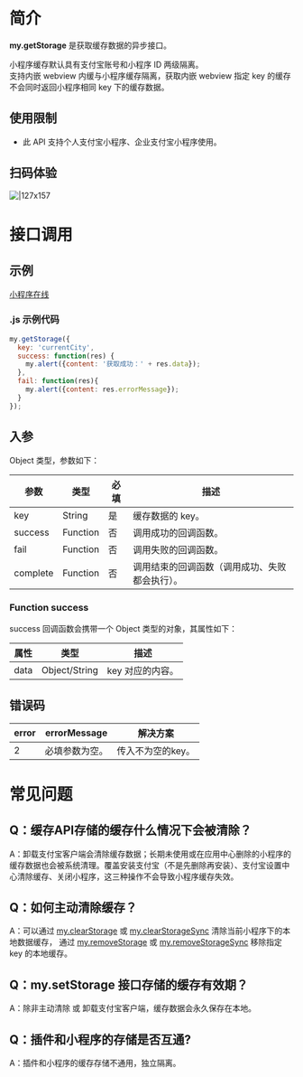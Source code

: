 
# 简介
**my.getStorage** 是获取缓存数据的异步接口。


小程序缓存默认具有支付宝账号和小程序 ID 两级隔离。   
支持内嵌 webview 内缓与小程序缓存隔离，获取内嵌 webview 指定 key 的缓存不会同时返回小程序相同 key 下的缓存数据。

## 使用限制
- 此 API 支持个人支付宝小程序、企业支付宝小程序使用。

## 扫码体验
![|127x157](https://gw.alipayobjects.com/zos/skylark-tools/public/files/475b36a00434520a04d06c0d5a33d38e.jpeg#align=left&display=inline&height=157&margin=%5Bobject%20Object%5D&originHeight=157&originWidth=127&status=done&style=none&width=127)

# 接口调用

## 示例

[小程序在线](https://opendocs.alipay.com/openbox/mini/opendocs/storage?view=preview&defaultPage=pages/index/index&defaultOpenedFiles=pages/index/index&theme=light) 

### .js 示例代码
```javascript
my.getStorage({
  key: 'currentCity',
  success: function(res) {
    my.alert({content: '获取成功：' + res.data});
  },
  fail: function(res){
    my.alert({content: res.errorMessage});
  }
});
```

## 入参

Object 类型，参数如下：

| **参数** | **类型** | **必填** | **描述** |
| --- | --- | --- | --- |
| key | String | 是 | 缓存数据的 key。 |
| success | Function | 否 | 调用成功的回调函数。 |
| fail | Function | 否 | 调用失败的回调函数。 |
| complete | Function | 否 | 调用结束的回调函数（调用成功、失败都会执行）。 |


### Function success

success 回调函数会携带一个 Object 类型的对象，其属性如下：

| **属性** | **类型** | **描述** |
| --- | --- | --- |
| data | Object/String | key 对应的内容。 |


## 错误码



| **error** | **errorMessage** | **解决方案** |
| --- | --- | --- |
| 2 | 必填参数为空。 |  传入不为空的key。 | 



# 常见问题

## Q：缓存API存储的缓存什么情况下会被清除？
A：卸载支付宝客户端会清除缓存数据；长期未使用或在应用中心删除的小程序的缓存数据也会被系统清理。覆盖安装支付宝（不是先删除再安装）、支付宝设置中心清除缓存、关闭小程序，这三种操作不会导致小程序缓存失效。
 
## Q：如何主动清除缓存？
A：可以通过 [my.clearStorage](https://opendocs.alipay.com/mini/api/storage) 或 [my.clearStorageSync](https://opendocs.alipay.com/mini/api/ulv85u) 清除当前小程序下的本地数据缓存， 通过 [my.removeStorage](https://opendocs.alipay.com/mini/api/of9hze) 或 [my.removeStorageSync](https://opendocs.alipay.com/mini/api/ytfrk4) 移除指定 key 的本地缓存。

## Q：my.setStorage 接口存储的缓存有效期？
A：除非主动清除 或 卸载支付宝客户端，缓存数据会永久保存在本地。

## Q：插件和小程序的存储是否互通?
A：插件和小程序的缓存存储不通用，独立隔离。
